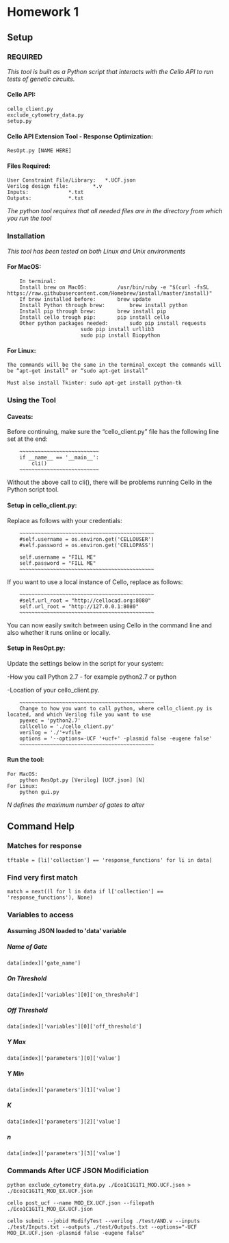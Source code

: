 # Homework 1

## Setup

### REQUIRED

*This tool is built as a Python script that interacts with the Cello API to run tests of genetic circuits.*

#### Cello API:

```
cello_client.py
exclude_cytometry_data.py
setup.py
```
	
#### Cello API Extension Tool - Response Optimization:

```
ResOpt.py [NAME HERE]
```

#### Files Required:

```	
User Constraint File/Library: 	*.UCF.json
Verilog design file:		*.v
Inputs:				*.txt
Outputs:			*.txt
```

*The python tool requires that all needed files are in the directory from which you run the tool*

### Installation 

*This tool has been tested on both Linux and Unix environments*

#### For MacOS:

~~~~
	In terminal:
	Install brew on MacOS: 			/usr/bin/ruby -e "$(curl -fsSL https://raw.githubusercontent.com/Homebrew/install/master/install)"
	If brew installed before:		brew update
	Install Python through brew:		brew install python	
	Install pip through brew:		brew install pip
	Install cello trough pip:		pip install cello
	Other python packages needed:		sudo pip install requests
						sudo pip install urllib3
						sudo pip install Biopython
~~~~

#### For Linux:

```
The commands will be the same in the terminal except the commands will be “apt-get install” or “sudo apt-get install”

Must also install Tkinter: sudo apt-get install python-tk
```

### Using the Tool

#### Caveats:

Before continuing, make sure the “cello_client.py” file has the following line set at the end:

		~~~~~~~~~~~~~~~~~~~~~~~~~~
		if __name__ == '__main__':
			cli()
		~~~~~~~~~~~~~~~~~~~~~~~~~~
		
Without the above call to cli(), there will be problems running Cello in the Python script tool.

#### Setup in cello_client.py:

Replace as follows with your credentials:

		~~~~~~~~~~~~~~~~~~~~~~~~~~~~~~~~~~~~~~~~~~~~
		#self.username = os.environ.get('CELLOUSER')
		#self.password = os.environ.get('CELLOPASS')

		self.username = "FILL ME"
		self.password = "FILL ME"
		~~~~~~~~~~~~~~~~~~~~~~~~~~~~~~~~~~~~~~~~~~~~
		
If you want to use a local instance of Cello, replace as follows:

		~~~~~~~~~~~~~~~~~~~~~~~~~~~~~~~~~~~~~~~~~~~~
		#self.url_root = "http://cellocad.org:8080"
		self.url_root = "http://127.0.0.1:8080"
		~~~~~~~~~~~~~~~~~~~~~~~~~~~~~~~~~~~~~~~~~~~~
		
You can now easily switch between using Cello in the command line and also whether it runs online or locally.

#### Setup in ResOpt.py:

Update the settings below in the script for your system:

-How you call Python 2.7 - for example python2.7 or python

-Location of your cello_client.py.

		~~~~~~~~~~~~~~~~~~~~~~~~~~~~~~~~~~~~~~~~~~~~
    	Change to how you want to call python, where cello_client.py is located, and which Verilog file you want to use
    	pyexec = 'python2.7'
    	callcello = './cello_client.py'
    	verilog = './'+vfile
    	options = '--options=-UCF '+ucf+' -plasmid false -eugene false'
		~~~~~~~~~~~~~~~~~~~~~~~~~~~~~~~~~~~~~~~~~~~~

#### Run the tool:

```
For MacOS:
	python ResOpt.py [Verilog] [UCF.json] [N]
For Linux:
	python gui.py
```

*N defines the maximum number of gates to alter*

## Command Help

### Matches for response

~~~~
tftable = [li['collection'] == 'response_functions' for li in data]
~~~~

### Find very first match

~~~~
match = next((l for l in data if l['collection'] == 'response_functions'), None)
~~~~

### Variables to access

#### Assuming JSON loaded to 'data' variable
	
##### Name of Gate

`data[index]['gate_name']`

##### On Threshold

`data[index]['variables'][0]['on_threshold']`

##### Off Threshold

`data[index]['variables'][0]['off_threshold']`

##### Y Max

`data[index]['parameters'][0]['value']`	

##### Y Min

`data[index]['parameters'][1]['value']`

##### K

`data[index]['parameters'][2]['value']`

##### n

`data[index]['parameters'][3]['value']`

### Commands After UCF JSON Modificiation

~~~~
python exclude_cytometry_data.py ./Eco1C1G1T1_MOD.UCF.json > ./Eco1C1G1T1_MOD_EX.UCF.json
~~~~

~~~~
cello post_ucf --name MOD_EX.UCF.json --filepath ./Eco1C1G1T1_MOD_EX.UCF.json
~~~~

~~~~	
cello submit --jobid ModifyTest --verilog ./test/AND.v --inputs ./test/Inputs.txt --outputs ./test/Outputs.txt --options="-UCF MOD_EX.UCF.json -plasmid false -eugene false"
~~~~
